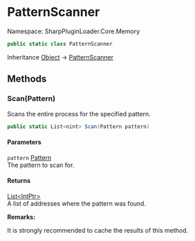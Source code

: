 # PatternScanner

Namespace: SharpPluginLoader.Core.Memory

```csharp
public static class PatternScanner
```

Inheritance [Object](https://docs.microsoft.com/en-us/dotnet/api/System.Object) → [PatternScanner](./SharpPluginLoader.Core.Memory.PatternScanner.md)

## Methods

### **Scan(Pattern)**

Scans the entire process for the specified pattern.

```csharp
public static List<nint> Scan(Pattern pattern)
```

#### Parameters

`pattern` [Pattern](./SharpPluginLoader.Core.Memory.Pattern.md)<br>
The pattern to scan for.

#### Returns

[List&lt;IntPtr&gt;](https://docs.microsoft.com/en-us/dotnet/api/System.Collections.Generic.List-1)<br>
A list of addresses where the pattern was found.

**Remarks:**

It is strongly recommended to cache the results of this method.

